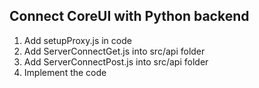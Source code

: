 ## Connect CoreUI with Python backend ## 

1. Add setupProxy.js in code 
2. Add ServerConnectGet.js into src/api folder
3. Add ServerConnectPost.js into src/api folder
4. Implement the code 



